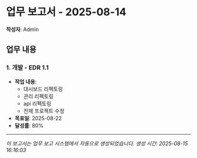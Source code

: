# 업무 보고서 - 2025-08-14

**작성자**: Admin

## 업무 내용

### 1. 개발 - EDR 1.1

- **작업 내용**:
  - 대시보드 리펙토링
  - 관리 리펙토링
  - api 리펙토링
  - 전체 프로젝트 수정
- **목표일**: 2025-08-22
- **달성률**: 80%

---

*이 보고서는 업무 보고 시스템에서 자동으로 생성되었습니다.*
*생성 시간: 2025-08-15 16:16:03*
